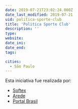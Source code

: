 ```yaml
---
date: 2019-07-21T23:02:24.000Z
date_last_modified: 2019-07-21
uid: politica-sporte-club
title: 'Politica Sporte Club'
description: ''
type: 
website: 
date_ini: 
date_end: 
tags:

cities: 
  - São Paulo
---
```


Esta iniciativa fue realizada por:

- [Softex](/organizaciones/softex)
- [Arede](/organizaciones/arede)
- [Portal Brasil](/organizaciones/portal-brasil)
